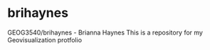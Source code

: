 # brihaynes
GEOG3540/brihaynes - Brianna Haynes
This is a repository for my Geovisualization protfolio
